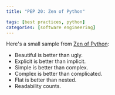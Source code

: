 ```yaml
---
title: "PEP 20: Zen of Python"

tags: [best practices, python]
categories: [software engineering]
---
```


Here's a small sample from [Zen of Python](https://www.python.org/dev/peps/pep-0020/):

- Beautiful is better than ugly.
- Explicit is better than implicit.
- Simple is better than complex.
- Complex is better than complicated.
- Flat is better than nested.
- Readability counts.

